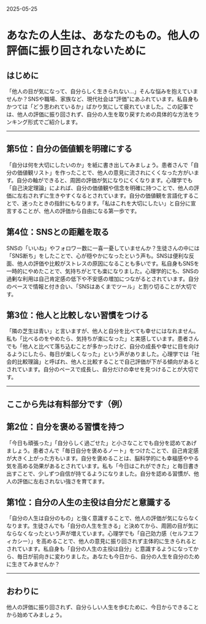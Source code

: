 2025-05-25

# あなたの人生は、あなたのもの。他人の評価に振り回されないために

## はじめに

「他人の目が気になって、自分らしく生きられない…」そんな悩みを抱えていませんか？SNSや職場、家族など、現代社会は"評価"にあふれています。私自身もかつては「どう思われているか」ばかり気にして疲れていました。この記事では、他人の評価に振り回されず、自分の人生を取り戻すための具体的な方法をランキング形式でご紹介します。

---

## 第5位：自分の価値観を明確にする

「自分は何を大切にしたいのか」を紙に書き出してみましょう。患者さんで「自分の価値観リスト」を作ったことで、他人の意見に流されにくくなった方がいます。自分の軸ができると、周囲の評価が気になりにくくなります。心理学でも「自己決定理論」によれば、自分の価値観や信念を明確に持つことで、他人の評価に左右されずに生きやすくなるとされています。自分の価値観を言語化することで、迷ったときの指針にもなります。「私はこれを大切にしたい」と自分に宣言することが、他人の評価から自由になる第一歩です。

## 第4位：SNSとの距離を取る

SNSの「いいね」やフォロワー数に一喜一憂していませんか？生徒さんの中には「SNS断ち」をしたことで、心が穏やかになったという声も。SNSは便利な反面、他人の評価や比較がストレスの原因になることも多いです。私自身もSNSを一時的にやめたことで、気持ちがとても楽になりました。心理学的にも、SNSの過剰な利用は自己肯定感の低下や不安感の増加につながるとされています。自分のペースで情報と付き合い、「SNSはあくまでツール」と割り切ることが大切です。

## 第3位：他人と比較しない習慣をつける

「隣の芝生は青い」と言いますが、他人と自分を比べても幸せにはなれません。私も「比べるのをやめたら、気持ちが楽になった」と実感しています。患者さんでも「他人と比べて落ち込むことが多かったけど、自分の成長や幸せに目を向けるようにしたら、毎日が楽しくなった」という声がありました。心理学では「社会的比較理論」と呼ばれ、他人と比較することで自己評価が下がる傾向があるとされています。自分のペースで成長し、自分だけの幸せを見つけることが大切です。

---

## ここから先は有料部分です（例）

## 第2位：自分を褒める習慣を持つ

「今日も頑張った」「自分らしく過ごせた」と小さなことでも自分を認めてあげましょう。患者さんで「毎日自分を褒めるノート」をつけたことで、自己肯定感が大きく上がった方もいます。自分を褒めることは、脳科学的にも幸福感ややる気を高める効果があるとされています。私も「今日はこれができた」と毎日書き出すことで、少しずつ自信が持てるようになりました。自分を認める習慣が、他人の評価に左右されない強さを育てます。

## 第1位：自分の人生の主役は自分だと意識する

「自分の人生は自分のもの」と強く意識することで、他人の評価が気にならなくなります。生徒さんでも「自分の人生を生きる」と決めてから、周囲の目が気にならなくなったという声が増えています。心理学でも「自己効力感（セルフエフィカシー）」を高めることで、他人の意見に振り回されず主体的に生きられるとされています。私自身も「自分の人生の主役は自分」と意識するようになってから、毎日が前向きに変わりました。あなたも今日から、自分の人生を自分のために生きてみませんか？

---

## おわりに

他人の評価に振り回されず、自分らしい人生を歩むために、今日からできることから始めてみましょう。
